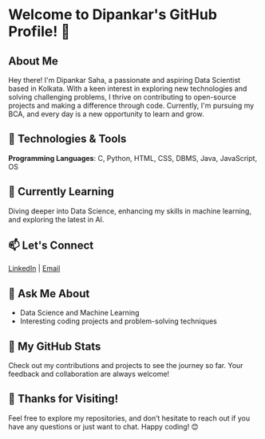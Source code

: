 # Welcome to Dipankar's GitHub Profile! 👋

## About Me
Hey there! I'm Dipankar Saha, a passionate and aspiring Data Scientist based in Kolkata. With a keen interest in exploring new technologies and solving challenging problems, I thrive on contributing to open-source projects and making a difference through code. Currently, I'm pursuing my BCA, and every day is a new opportunity to learn and grow.

## 🔧 Technologies & Tools
**Programming Languages**: C, Python, HTML, CSS, DBMS, Java, JavaScript, OS

## 🌱 Currently Learning
Diving deeper into Data Science, enhancing my skills in machine learning, and exploring the latest in AI.

## 📫 Let's Connect
[LinkedIn](https://www.linkedin.com/in/dipankar-saha-ds04061997/) | [Email](mailto:sahadepankar@gmail.com)

## 💬 Ask Me About
- Data Science and Machine Learning
- Interesting coding projects and problem-solving techniques

## 🚀 My GitHub Stats
Check out my contributions and projects to see the journey so far. Your feedback and collaboration are always welcome!

## 🎉 Thanks for Visiting!
Feel free to explore my repositories, and don’t hesitate to reach out if you have any questions or just want to chat. Happy coding! 😊
